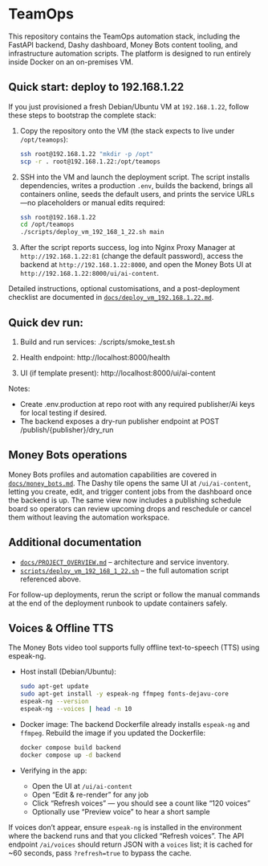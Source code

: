 # TeamOps

This repository contains the TeamOps automation stack, including the FastAPI
backend, Dashy dashboard, Money Bots content tooling, and infrastructure
automation scripts. The platform is designed to run entirely inside Docker on
an on-premises VM.

## Quick start: deploy to 192.168.1.22

If you just provisioned a fresh Debian/Ubuntu VM at `192.168.1.22`, follow
these steps to bootstrap the complete stack:

1. Copy the repository onto the VM (the stack expects to live under
   `/opt/teamops`):

   ```bash
   ssh root@192.168.1.22 "mkdir -p /opt"
   scp -r . root@192.168.1.22:/opt/teamops
   ```

2. SSH into the VM and launch the deployment script. The script installs
   dependencies, writes a production `.env`, builds the backend, brings all
   containers online, seeds the default users, and prints the service URLs—no
   placeholders or manual edits required:

   ```bash
   ssh root@192.168.1.22
   cd /opt/teamops
   ./scripts/deploy_vm_192_168_1_22.sh main
   ```

3. After the script reports success, log into Nginx Proxy Manager at
   `http://192.168.1.22:81` (change the default password), access the backend
   at `http://192.168.1.22:8000`, and open the Money Bots UI at
   `http://192.168.1.22:8000/ui/ai-content`.

Detailed instructions, optional customisations, and a post-deployment checklist
are documented in [`docs/deploy_vm_192.168.1.22.md`](docs/deploy_vm_192.168.1.22.md).

## Quick dev run:

1. Build and run services:
   ./scripts/smoke_test.sh

2. Health endpoint:
   http://localhost:8000/health

3. UI (if template present):
   http://localhost:8000/ui/ai-content

Notes:
- Create .env.production at repo root with any required publisher/Ai keys for local testing if desired.
- The backend exposes a dry-run publisher endpoint at POST /publish/{publisher}/dry_run

## Money Bots operations

Money Bots profiles and automation capabilities are covered in
[`docs/money_bots.md`](docs/money_bots.md). The Dashy tile opens the same UI at
`/ui/ai-content`, letting you create, edit, and trigger content jobs from the
dashboard once the backend is up. The same view now includes a publishing
schedule board so operators can review upcoming drops and reschedule or cancel
them without leaving the automation workspace.

## Additional documentation

* [`docs/PROJECT_OVERVIEW.md`](docs/PROJECT_OVERVIEW.md) – architecture and
  service inventory.
* [`scripts/deploy_vm_192_168_1_22.sh`](scripts/deploy_vm_192_168_1_22.sh) –
  the full automation script referenced above.

For follow-up deployments, rerun the script or follow the manual commands at
the end of the deployment runbook to update containers safely.

## Voices & Offline TTS

The Money Bots video tool supports fully offline text-to-speech (TTS) using espeak-ng.

- Host install (Debian/Ubuntu):

   ```bash
   sudo apt-get update
   sudo apt-get install -y espeak-ng ffmpeg fonts-dejavu-core
   espeak-ng --version
   espeak-ng --voices | head -n 10
   ```

- Docker image: The backend Dockerfile already installs `espeak-ng` and `ffmpeg`.
   Rebuild the image if you updated the Dockerfile:

   ```bash
   docker compose build backend
   docker compose up -d backend
   ```

- Verifying in the app:
   - Open the UI at `/ui/ai-content`
   - Open “Edit & re-render” for any job
   - Click “Refresh voices” — you should see a count like “120 voices”
   - Optionally use “Preview voice” to hear a short sample

If voices don’t appear, ensure `espeak-ng` is installed in the environment where the backend runs
and that you clicked “Refresh voices”. The API endpoint `/ai/voices` should return JSON with a
`voices` list; it is cached for ~60 seconds, pass `?refresh=true` to bypass the cache.
